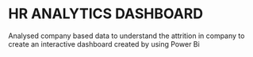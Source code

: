 # HR ANALYTICS DASHBOARD
Analysed company based data to understand the attrition in company to create an interactive dashboard created by using Power Bi



